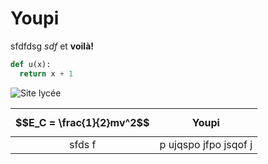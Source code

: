 # Youpi

sfdfdsg *sdf* et **voilà!**

```python
def u(x):
  return x + 1 
```

![Site lycée](http://194.167.100.167/gachelin.web)

| $$E_C = \frac{1}{2}mv^2$$ | **Youpi** |
|:---:|:---:|
| sfds f | p ujqspo jfpo jsqof j|
